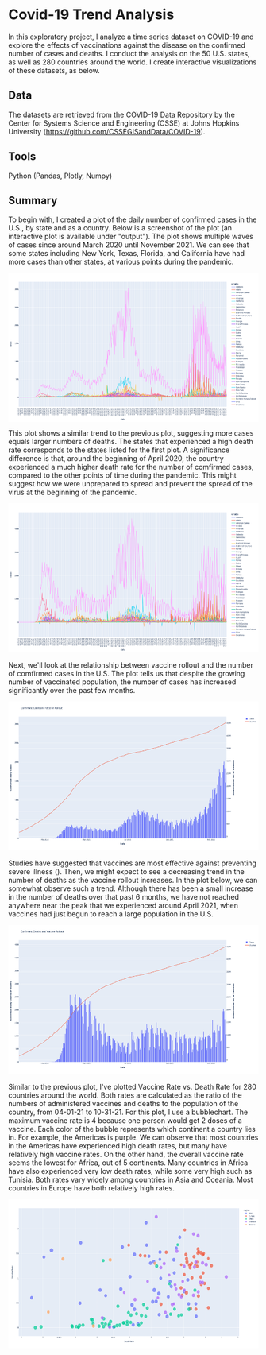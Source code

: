 # Covid-19 Trend Analysis
In this exploratory project, I analyze a time series dataset on COVID-19 and explore the effects of vaccinations against the disease on the confirmed number of cases and deaths. I conduct the analysis on the 50 U.S. states, as well as 280 countries around the world. I create interactive visualizations of these datasets, as below.

## Data
The datasets are retrieved from the COVID-19 Data Repository by the Center for Systems Science and Engineering (CSSE) at Johns Hopkins University (https://github.com/CSSEGISandData/COVID-19).

## Tools
Python (Pandas, Plotly, Numpy)

## Summary

To begin with, I created a plot of the daily number of confirmed cases in the U.S., by state and as a country. 
Below is a screenshot of the plot (an interactive plot is available under "output"). The plot shows multiple waves of cases since around March 2020 until November 2021. We can see that some states including New York, Texas, Florida, and California have had more cases than other states, at various points during the pandemic. 

<img src="output/us_cases.png" align="center" height="300">

This plot shows a similar trend to the previous plot, suggesting more cases equals larger numbers of deaths. The states that experienced a high death rate corresponds to the states listed for the first plot. A significance difference is that, around the beginning of April 2020, the country experienced a much higher death rate for the number of comfirmed cases, compared to the other points of time during the pandemic. This might suggest how we were unprepared to spread and prevent the spread of the virus at the beginning of the pandemic.

<img src="output/us_deaths.png" height="300">

Next, we'll look at the relationship between vaccine rollout and the number of comfirmed cases in the U.S. The plot tells us that despite the growing number of vaccinated population, the number of cases has increased significantly over the past few months. 

<img src="output/us_VacAndCases.png" height="300">

Studies have suggested that vaccines are most effective against preventing severe illness (<a href="https://www.cdc.gov/coronavirus/2019-ncov/vaccines/vaccine-benefits.html"></a>). Then, we might expect to see a decreasing trend in the number of deaths as the vaccine rollout increases. In the plot below, we can somewhat observe such a trend. Although there has been a small increase in the number of deaths over that past 6 months, we have not reached anywhere near the peak that we experienced around April 2021, when vaccines had just begun to reach a large population in the U.S.

<img src="output/us_VacAndDeaths.png" height="300">

Similar to the previous plot, I've plotted Vaccine Rate vs. Death Rate for 280 countries around the world. Both rates are calculated as the ratio of the numbers of administered vaccines and deaths to the population of the country, from 04-01-21 to 10-31-21. 
For this plot, I use a bubblechart. The maximum vaccine rate is 4 because one person would get 2 doses of a vaccine. Each color of the bubble represents which continent a country lies in. For example, the Americas is purple. We can observe that most countries in the Americas have experienced high death rates, but many have relatively high vaccine rates. On the other hand, the overall vaccine rate seems the lowest for Africa, out of 5 continents. Many countries in Africa have also experienced very low death rates, while some very high such as Tunisia. Both rates vary widely among countries in Asia and Oceania. Most countries in Europe have both relatively high rates. 

<img src="output/global_VacAndDeaths.png" height="300">
